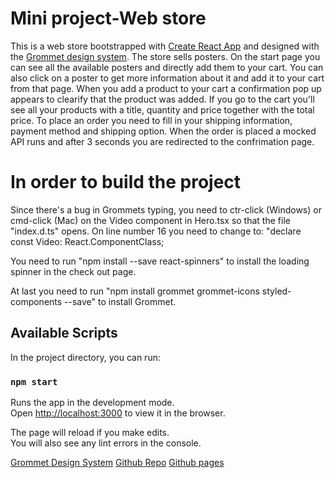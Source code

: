 # Mini project-Web store

This is a web store bootstrapped with [Create React App](https://github.com/facebook/create-react-app) and designed with the [Grommet design system](https://v2.grommet.io/).
The store sells posters. On the start page you can see all the available posters and directly add them to your cart. You can also click on a poster to get more information about it and add it to your cart from that page. When you add a product to your cart a confirmation pop up appears to clearify that the product was added.
If you go to the cart you'll see all your products with a title, quantity and price together with the total price. To place an order you need to fill in your shipping information, payment method and shipping option.
When the order is placed a mocked API runs and after 3 seconds you are redirected to the confrimation page.

# In order to build the project

Since there's a bug in Grommets typing, you need to ctr-click (Windows) or cmd-click (Mac) on the Video component in Hero.tsx so that the file "index.d.ts" opens. On line number 16 you need to change to: "declare const Video: React.ComponentClass<VideoProps>;

You need to run "npm install --save react-spinners" to install the loading spinner in the check out page.

At last you need to run "npm install grommet grommet-icons styled-components --save" to install Grommet.

## Available Scripts

In the project directory, you can run:

### `npm start`

Runs the app in the development mode.<br />
Open [http://localhost:3000](http://localhost:3000) to view it in the browser.

The page will reload if you make edits.<br />
You will also see any lint errors in the console.

[Grommet Design System](https://v2.grommet.io/)
[Github Repo](https://github.com/lisa-bee/Miniproject2-WebStore)
[Github pages](https://lisa-bee.github.io/Miniproject2-WebStore)

